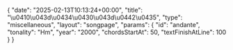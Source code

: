 {
    "date": "2025-02-13T10:13:24+00:00",
    "title": "\u0410\u043d\u0434\u0430\u043d\u0442\u0435",
    "type": "miscellaneous",
    "layout": "songpage",
    "params": {
        "id": "andante",
        "tonality": "Hm",
        "year": "2000",
        "chordsStartAt": 50,
        "textFinishAtLine": 100
    }
}
